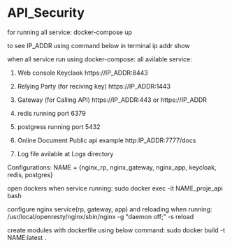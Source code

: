 # API_Security

for running all service:
docker-compose up

to see IP_ADDR using command below in terminal
ip addr show

when all service run using docker-compose:
all avilable service:

1. Web console Keyclaok
	https://IP_ADDR:8443
	
2. Relying Party (for reciving key)
	https://IP_ADDR:1443

3. Gateway (for Calling API)
	https://IP_ADDR:443 or 	https://IP_ADDR

4. redis running port 6379

5. postgress running port 5432

6. Online Document Public api example
	http:IP_ADDR:7777/docs
	 
7. Log file avilable at Logs directory

Configurations:
NAME = {nginx_rp, nginx_gateway, nginx_app, keycloak, redis, postgres}

open dockers when service running:
sudo docker exec -it NAME_proje_api bash

configure nginx service(rp, gateway, app) and reloading when running:
/usr/local/openresty/nginx/sbin/nginx -g "daemon off;" -s reload


create modules with dockerfile using below command:
sudo docker build -t NAME:latest .


